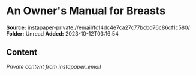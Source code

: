 # An Owner's Manual for Breasts

**Source:** instapaper-private://email/fc14dc4e7ca27c77bcbd76c86cf1c580/
**Folder:** Unread
**Added:** 2023-10-12T03:16:54




## Content
*Private content from instapaper_email*
